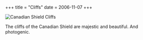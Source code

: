 +++
title = "Cliffs"
date = 2006-11-07
+++

![Canadian Shield Cliffs](http://www.aphoenix.ca/photoblog/photos/Cliffs.jpg "The Cliffs of Insanity!")

The cliffs of the Canadian Shield are majestic and beautiful. And photogenic.
